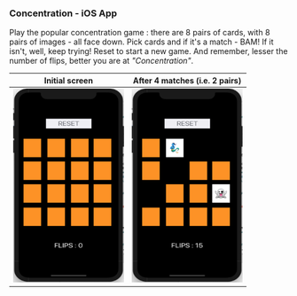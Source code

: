 ### Concentration - iOS App
Play the popular concentration game : there are 8 pairs of cards, with 8 pairs of images - all face down. Pick cards and if it's a match - BAM! If it isn't, well, keep trying! Reset to start a new game. And remember, lesser the number of flips, better you are at *"Concentration"*.
<table>
  <thead><th>Initial screen</th>
    <th>After 4 matches (i.e. 2 pairs)</th></thead>
 <tbody><tr>
<td><img src="https://github.com/i-m-ishika/Concentration/blob/main/Screenshot%202020-10-02%20at%207.18.14%20PM.png" alt="alt text" width="200px" height="350px"/></td>
<td><img src="https://github.com/i-m-ishika/Concentration/blob/main/Screenshot%202020-10-02%20at%207.17.53%20PM.png" alt="alt text" width="200px" height="350px"/></td>
  </tr></tbody></table>
